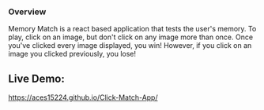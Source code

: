 ### Overview

Memory Match is a react based application that tests the user's memory.  To play, click on an image, but don't click on any image more than once.  Once you've clicked every image displayed, you win!  However, if you click on an image you clicked previously, you lose!



## Live Demo:

https://aces15224.github.io/Click-Match-App/
